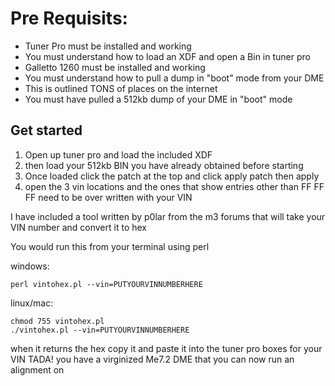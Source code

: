 # Pre Requisits:
- Tuner Pro must be installed and working
- You must understand how to load an XDF and open a Bin in tuner pro
- Galletto 1260 must be installed and working
- You must understand how to pull a dump in "boot" mode from your DME
- This is outlined TONS of places on the internet
- You must have pulled a 512kb dump of your DME in "boot" mode


## Get started
1. Open up tuner pro and load the included XDF
2. then load your 512kb BIN you have already obtained before starting
3. Once loaded click the patch at the top and click apply patch then apply
4. open the 3 vin locations and the ones that show entries other than FF FF FF need to be over written with your VIN

I have included a tool written by p0lar from the m3 forums that will take your VIN number and convert it to hex

You would run this from your terminal using perl

windows:

`perl vintohex.pl --vin=PUTYOURVINNUMBERHERE`

linux/mac:

`chmod 755 vintohex.pl` <br>
`./vintohex.pl --vin=PUTYOURVINNUMBERHERE`


when it returns the hex copy it and paste it into the tuner pro boxes for your VIN
TADA! you have a virginized Me7.2 DME that you can now run an alignment on
